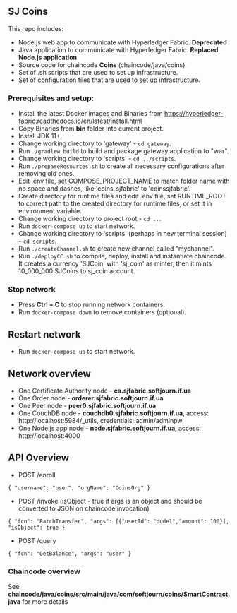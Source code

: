 ## SJ Coins

This repo includes:
 * Node.js web app to communicate with Hyperledger Fabric. **Deprecated**
 * Java application to communicate with Hyperledger Fabric. **Replaced Node.js application**
 * Source code for chaincode **Coins** (chaincode/java/coins).
 * Set of .sh scripts that are used to set up infrastructure.
 * Set of configuration files that are used to set up infrastructure.

### Prerequisites and setup:

 * Install the latest Docker images and Binaries from https://hyperledger-fabric.readthedocs.io/en/latest/install.html
 * Copy Binaries from **bin** folder into current project.
 * Install JDK 11+.
 * Change working directory to 'gateway' - `cd gateway`.
 * Run `./gradlew build` to build and package gateway application to "war".
 * Change working directory to 'scripts' - `cd ../scripts`.
 * Run `./prepareResources.sh` to create all necessary configurations after removing old ones.
 * Edit .env file, set COMPOSE_PROJECT_NAME to match folder name with no space and dashes, like 'coins-sjfabric' to 'coinssjfabric'.
 * Create directory for runtime files and edit .env file, set RUNTIME_ROOT to correct path to the created directory for runtime files, or set it in environment variable.
 * Change working directory to project root - `cd ..`.
 * Run `docker-compose up` to start network.
 * Change working directory to 'scripts' (perhaps in new terminal session) - `cd scripts`.
 * Run `./createChannel.sh` to create new channel called "mychannel".
 * Run `./deployCC.sh` to compile, deploy, install and instantiate chaincode. It creates a currency 'SJCoin' with 'sj_coin' as minter, then it mints 10_000_000 SJCoins to sj_coin account.
 
### Stop network
 * Press **Ctrl + C** to stop running network containers.
 * Run `docker-compose down` to remove containers (optional).

## Restart network 
  * Run `docker-compose up` to start network.
  
## Network overview
 * One Certificate Authority node - **ca.sjfabric.softjourn.if.ua**
 * One Order node - **orderer.sjfabric.softjourn.if.ua**
 * One Peer node - **peer0.sjfabric.softjourn.if.ua**
 * One CouchDB node - **couchdb0.sjfabric.softjourn.if.ua**, access: http://localhost:5984/_utils, credentials: admin/adminpw
 * One Node.js app node - **node.sjfabric.softjourn.if.ua**, access: http://localhost:4000

## API Overview
 * POST /enroll 
 
`{
   "username": "user",
   "orgName": "CoinsOrg"
 }`
 
 * POST /invoke (isObject - true if args is an object and should be converted to JSON on chaincode invocation)

`{
    "fcn": "BatchTransfer",
    "args": [{"userId": "dude1","amount": 100}],
    "isObject": true
 }`
  * POST /query 
 
`{
    "fcn": "GetBalance",
    "args": "user"
 }`
 
 ### Chaincode overview
  See **chaincode/java/coins/src/main/java/com/softjourn/coins/SmartContract.java** for more details

